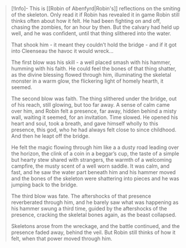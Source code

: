 >[!Info]- This is [[Robin of Abenfyrd|Robin's]] reflections on the smiting of the skeleton. Only read it if Robin has revealed it in game
> Robin still thinks often about how it felt. He had been fighting on and off, chasing the zombies, for an hour by then. But the calvary had held up well, and he was confident, until that thing slithered into the water.  
> 
> That shook him - it meant they couldn’t hold the bridge - and if it got into Cleenseau the havoc it would wreck…  
> 
> The first blow was his skill - a well placed smash with his hammer, humming with his faith. He could feel the bones of that thing shatter, as the divine blessing flowed through him, illuminating the skeletal monster in a warm glow, the flickering light of homely hearth, it seemed.  
>   
> The second blow was faith. The thing slithered under the bridge, out of his reach, still glowing, but too far away. A sense of calm came over him, and Robin felt a presence, far away, hidden behind a misty wall, waiting it seemed, for an invitation. Time slowed. He opened his heart and soul, took a breath, and gave himself wholly to this presence, this god, who he had always felt close to since childhood. And then he leapt off the bridge.  
>   
> He felt the magic flowing through him like a a dusty road leading over the horizon, the clink of a coin in a beggar’s cup, the taste of a simple but hearty stew shared with strangers, the warmth of a welcoming campfire, the musty scent of a well worn saddle. It was calm, and fast, and he saw the water part beneath him and his hammer moved and the bones of the skeleton were shattering into pieces and he was jumping back to the bridge.  
>   
> The third blow was fate. The aftershocks of that presence reverberated through him, and he barely saw what was happening as his hammer swung a third time, guided by the aftershocks of the presence, cracking the skeletal bones again, as the beast collapsed.  
>   
> Skeletons arose from the wreckage, and the battle continued, and the presence faded away, behind the veil. But Robin still thinks of how it felt, when that power moved through him.